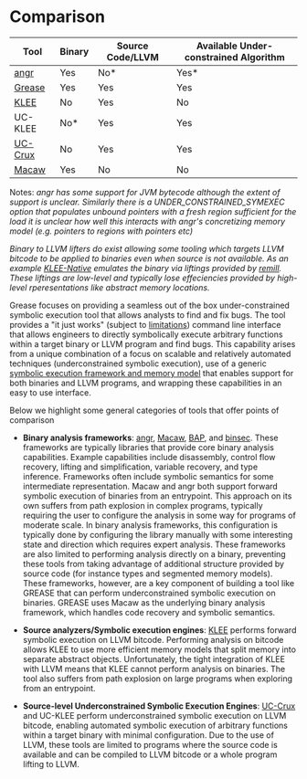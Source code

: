 # Comparison

| Tool    | Binary | Source Code/LLVM | Available Under-constrained Algorithm |
|---------|--------|------------------|---------------------------------------|
| [angr](https://angr.io/)    | Yes    | No*              | Yes*                                   |
| [Grease](https://github.com/GaloisInc/grease)  | Yes    | Yes              | Yes                                   |
| [KLEE](https://github.com/klee/klee)  | No     | Yes              | No                                    |
| UC-KLEE | No*     | Yes              | Yes                                   |
| [UC-Crux](https://www.galois.com/articles/under-constrained-symbolic-execution-with-crucible) | No     | Yes              | Yes                                   |
| [Macaw](https://github.com/GaloisInc/macaw)   | Yes    | No               | No                                    |

Notes: *angr has some support for JVM bytecode although the extent of support is unclear. 
Similarly there is a UNDER_CONSTRAINED_SYMEXEC option that populates unbound pointers with a fresh region sufficient for the load
it is unclear how well this interacts with angr's concretizing memory model (e.g. pointers to regions with pointers etc)*

*Binary to LLVM lifters do exist allowing some tooling which targets LLVM bitcode to be applied to binaries even when source is not available. As an example [KLEE-Native](https://github.com/lifting-bits/klee) emulates the binary via liftings provided by [remill](https://github.com/lifting-bits/remill). These liftings are low-level and typically lose effeciencies provided by high-level rperesentations like abstract memory locations.*

Grease focuses on providing a seamless out of the box under-constrained symbolic execution tool that allows analysts to find and fix bugs. The tool provides a "it just works" (subject to [limitations](limitations.md)) command line interface that allows engineers to directly symbolically execute arbitrary functions within a target binary or LLVM program and find bugs. This capability arises from a unique combination of a focus on scalable and relatively automated techniques (underconstrained symbolic execution), use of a generic [symbolic execution framework and memory model](https://github.com/GaloisInc/crucible/blob/master/crucible-llvm/doc/memory-model.md) that enables support for both binaries and LLVM programs, and wrapping these capabilities in an easy to use interface.

Below we highlight some general categories of tools that offer points of comparison

* **Binary analysis frameworks**: [angr](https://angr.io/), [Macaw](https://github.com/GaloisInc/macaw), [BAP](https://github.com/BinaryAnalysisPlatform/bap), and [binsec](https://github.com/binsec/binsec). These frameworks are typically libraries that provide core binary analysis capabilities. Example capabilities include disassembly, control flow recovery, lifting and simplification, variable recovery, and type inference. Frameworks often include symbolic semantics for some intermediate representation. Macaw and angr both support forward symbolic execution of binaries from an entrypoint. This approach on its own suffers from path explosion in complex programs, typically requiring the user to configure the analysis in some way for programs of moderate scale. In binary analysis frameworks, this configuration is typically done by configuring the library manually with some interesting state and direction which requires expert analysis. These frameworks are also limited to performing analysis directly on a binary, preventing these tools from taking advantage of additional structure provided by source code (for instance types and segmented memory models). These frameworks, however, are a key component of building a tool like GREASE that can perform underconstrained symbolic execution on binaries. GREASE uses Macaw as the underlying binary analysis framework, which handles code recovery and symbolic semantics.

* **Source analyzers/Symbolic execution engines**: [KLEE](https://github.com/klee/klee) performs forward symbolic execution on LLVM bitcode. Performing analysis on bitcode allows KLEE to use more efficient memory models that split memory into separate abstract objects. Unfortunately, the tight integration of KLEE with LLVM means that KLEE cannot perform analysis on binaries. The tool also suffers from path explosion on large programs when exploring from an entrypoint.

* **Source-level Underconstrained Symbolic Execution Engines**: [UC-Crux](https://www.galois.com/articles/under-constrained-symbolic-execution-with-crucible) and UC-KLEE perform underconstrained symbolic execution on LLVM bitcode, enabling automated symbolic execution of arbitrary functions within a target binary with minimal configuration. Due to the use of LLVM, these tools are limited to programs where the source code is available and can be compiled to LLVM bitcode or a whole program lifting to LLVM.   


